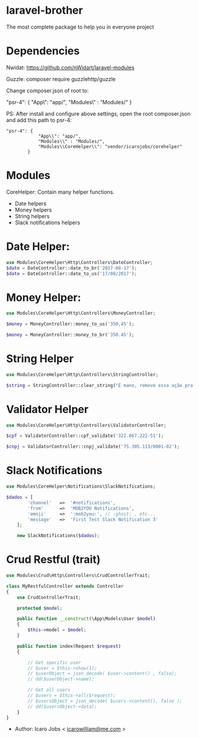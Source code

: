 # laravel-brother
The most complete package to help you in everyone project

# Dependencies
Nwidat: https://github.com/nWidart/laravel-modules

Guzzle: composer require guzzlehttp/guzzle

Change composer.json of root to:

 "psr-4": {
             "App\\": "app/",
             "Modules\\" : "Modules/"
         }
         
PS: After install and configure above settings, open the root composer.json and add this path to psr-4:
```
"psr-4": {
            "App\\": "app/",
            "Modules\\" : "Modules/",
            "Modules\\CoreHelper\\": "vendor/icarojobs/corehelper"
        }
```        

# Modules
CoreHelper: Contain many helper functions. 
* Date helpers
* Money helpers
* String helpers
* Slack notifications helpers

# Date Helper:
```php
use Modules\CoreHelper\Http\Controllers\DateController;
$date = DateController::date_to_br('2017-08-17');
$date = DateController::date_to_us('17/08/2017');
```

# Money Helper:
```php
use Modules\CoreHelper\Http\Controllers\MoneyController;

$money = MoneyController::money_to_us('350,45');

$money = MoneyController::money_to_br('350.45');
```

# String Helper
```php
use Modules\CoreHelper\Http\Controllers\StringController;

$string = StringController::clear_string("É mano, remove essa ação pra nóis");
```

# Validator Helper
```php
use Modules\CoreHelper\Http\Controllers\ValidatorController;

$cpf = ValidatorController::cpf_validate('322.867.222-51');

$cnpj = ValidatorController::cnpj_validate('75.305.113/0001-02');
```


# Slack Notifications
```php
use Modules\CoreHelper\Notifications\SlackNotifications;

$dados = [
        'channel'   =>  '#notifications',
        'from'      =>  'MOB2YOU Notifications',
        'emoji'     =>  ':mob2you:', // :ghost: , etc...
        'message'   =>  'First Test Slack Notification 3'
    ];

    new SlackNotifications($dados);
```

# Crud Restful (trait)
```php
use Modules\Crud\Http\Controllers\CrudControllerTrait;

class MyRestfulController extends Controller
{
    use CrudControllerTrait;

    protected $model;

    public function __construct(\App\Models\User $model)
    {
        $this->model = $model;
    }

    public function index(Request $request)
    {

        // Get specific user
        // $user = $this->show(1);
        // $userObject = json_decode( $user->content() , false);
        // dd($userObject->name);

        // Get all users
        // $users = $this->all($request);
        // $usersObject = json_decode( $users->content(), false );
        // dd($usersObject->data);
    }
}
```
    
* Author: Icaro Jobs < icarowilliam@me.com >   
